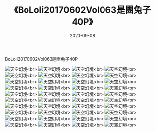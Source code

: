 ﻿---
layout: post
title: 《BoLoli20170602Vol063是團兔子40P》
date: 2020-09-08
img: http://photo.orgx.cf/性感/2020/BoLoli20170602Vol063是團兔子40P/000.jpg
tags: [美女,性感,泳衣]
---

BoLoli20170602Vol063是團兔子40P



![天空幻境](http://photo.orgx.cf/性感/2020/BoLoli20170602Vol063是團兔子40P/001.jpg''天空幻境'')<br>
![天空幻境](http://photo.orgx.cf/性感/2020/BoLoli20170602Vol063是團兔子40P/002.jpg''天空幻境'')<br>
![天空幻境](http://photo.orgx.cf/性感/2020/BoLoli20170602Vol063是團兔子40P/003.jpg''天空幻境'')<br>
![天空幻境](http://photo.orgx.cf/性感/2020/BoLoli20170602Vol063是團兔子40P/004.jpg''天空幻境'')<br>
![天空幻境](http://photo.orgx.cf/性感/2020/BoLoli20170602Vol063是團兔子40P/005.jpg''天空幻境'')<br>
![天空幻境](http://photo.orgx.cf/性感/2020/BoLoli20170602Vol063是團兔子40P/006.jpg''天空幻境'')<br>
![天空幻境](http://photo.orgx.cf/性感/2020/BoLoli20170602Vol063是團兔子40P/007.jpg''天空幻境'')<br>
![天空幻境](http://photo.orgx.cf/性感/2020/BoLoli20170602Vol063是團兔子40P/008.jpg''天空幻境'')<br>
![天空幻境](http://photo.orgx.cf/性感/2020/BoLoli20170602Vol063是團兔子40P/009.jpg''天空幻境'')<br>
![天空幻境](http://photo.orgx.cf/性感/2020/BoLoli20170602Vol063是團兔子40P/010.jpg''天空幻境'')<br>
![天空幻境](http://photo.orgx.cf/性感/2020/BoLoli20170602Vol063是團兔子40P/011.jpg''天空幻境'')<br>
![天空幻境](http://photo.orgx.cf/性感/2020/BoLoli20170602Vol063是團兔子40P/012.jpg''天空幻境'')<br>
![天空幻境](http://photo.orgx.cf/性感/2020/BoLoli20170602Vol063是團兔子40P/013.jpg''天空幻境'')<br>
![天空幻境](http://photo.orgx.cf/性感/2020/BoLoli20170602Vol063是團兔子40P/014.jpg''天空幻境'')<br>
![天空幻境](http://photo.orgx.cf/性感/2020/BoLoli20170602Vol063是團兔子40P/015.jpg''天空幻境'')<br>
![天空幻境](http://photo.orgx.cf/性感/2020/BoLoli20170602Vol063是團兔子40P/016.jpg''天空幻境'')<br>
![天空幻境](http://photo.orgx.cf/性感/2020/BoLoli20170602Vol063是團兔子40P/017.jpg''天空幻境'')<br>
![天空幻境](http://photo.orgx.cf/性感/2020/BoLoli20170602Vol063是團兔子40P/018.jpg''天空幻境'')<br>
![天空幻境](http://photo.orgx.cf/性感/2020/BoLoli20170602Vol063是團兔子40P/019.jpg''天空幻境'')<br>
![天空幻境](http://photo.orgx.cf/性感/2020/BoLoli20170602Vol063是團兔子40P/020.jpg''天空幻境'')<br>
![天空幻境](http://photo.orgx.cf/性感/2020/BoLoli20170602Vol063是團兔子40P/021.jpg''天空幻境'')<br>
![天空幻境](http://photo.orgx.cf/性感/2020/BoLoli20170602Vol063是團兔子40P/022.jpg''天空幻境'')<br>
![天空幻境](http://photo.orgx.cf/性感/2020/BoLoli20170602Vol063是團兔子40P/023.jpg''天空幻境'')<br>
![天空幻境](http://photo.orgx.cf/性感/2020/BoLoli20170602Vol063是團兔子40P/024.jpg''天空幻境'')<br>
![天空幻境](http://photo.orgx.cf/性感/2020/BoLoli20170602Vol063是團兔子40P/025.jpg''天空幻境'')<br>
![天空幻境](http://photo.orgx.cf/性感/2020/BoLoli20170602Vol063是團兔子40P/026.jpg''天空幻境'')<br>
![天空幻境](http://photo.orgx.cf/性感/2020/BoLoli20170602Vol063是團兔子40P/027.jpg''天空幻境'')<br>
![天空幻境](http://photo.orgx.cf/性感/2020/BoLoli20170602Vol063是團兔子40P/028.jpg''天空幻境'')<br>
![天空幻境](http://photo.orgx.cf/性感/2020/BoLoli20170602Vol063是團兔子40P/029.jpg''天空幻境'')<br>
![天空幻境](http://photo.orgx.cf/性感/2020/BoLoli20170602Vol063是團兔子40P/030.jpg''天空幻境'')<br>
![天空幻境](http://photo.orgx.cf/性感/2020/BoLoli20170602Vol063是團兔子40P/031.jpg''天空幻境'')<br>
![天空幻境](http://photo.orgx.cf/性感/2020/BoLoli20170602Vol063是團兔子40P/032.jpg''天空幻境'')<br>
![天空幻境](http://photo.orgx.cf/性感/2020/BoLoli20170602Vol063是團兔子40P/033.jpg''天空幻境'')<br>
![天空幻境](http://photo.orgx.cf/性感/2020/BoLoli20170602Vol063是團兔子40P/034.jpg''天空幻境'')<br>
![天空幻境](http://photo.orgx.cf/性感/2020/BoLoli20170602Vol063是團兔子40P/035.jpg''天空幻境'')<br>
![天空幻境](http://photo.orgx.cf/性感/2020/BoLoli20170602Vol063是團兔子40P/036.jpg''天空幻境'')<br>
![天空幻境](http://photo.orgx.cf/性感/2020/BoLoli20170602Vol063是團兔子40P/037.jpg''天空幻境'')<br>
![天空幻境](http://photo.orgx.cf/性感/2020/BoLoli20170602Vol063是團兔子40P/038.jpg''天空幻境'')<br>
![天空幻境](http://photo.orgx.cf/性感/2020/BoLoli20170602Vol063是團兔子40P/039.jpg''天空幻境'')<br>
![天空幻境](http://photo.orgx.cf/性感/2020/BoLoli20170602Vol063是團兔子40P/040.jpg''天空幻境'')<br>